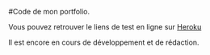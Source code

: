 #Code de mon portfolio.

Vous pouvez retrouver le liens de test en ligne sur [Heroku](https://david-off.herokuapp.com)

Il est encore en cours de développement et de rédaction.
